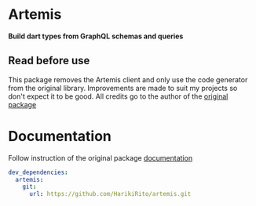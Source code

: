 # Artemis
**Build dart types from GraphQL schemas and queries**

## Read before use
This package removes the Artemis client and only use the code generator from the original library. Improvements are made to suit my projects so don't expect it to be good. All credits go to the author of the [original package](https://github.com/comigor/artemis)


# Documentation
Follow instruction of the original package [documentation](https://github.com/comigor/artemis/blob/master/README.md)

```yaml
dev_dependencies:
  artemis:
    git:
      url: https://github.com/HarikiRito/artemis.git
```